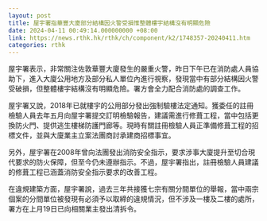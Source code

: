 ```yaml
---
layout: post
title: 屋宇署指華豐大廈部分結構因火警受損惟整體樓宇結構沒有明顯危險
date: 2024-04-11 00:49:14.000000000 +08:00
link: https://news.rthk.hk/rthk/ch/component/k2/1748357-20240411.htm
categories: rthk
---
```


屋宇署表示，非常關注佐敦華豐大廈發生的嚴重火警，昨日下午已在消防處人員協助下，進入大廈公用地方及部分私人單位內進行視察，發現當中有部分結構因火警受破損，但整體樓宇結構沒有明顯危險。署方會全力配合消防處的調查工作。

屋宇署又說，2018年已就樓宇的公用部分發出強制驗樓法定通知。獲委任的註冊檢驗人員去年五月向屋宇署提交訂明檢驗報告，建議需進行修葺工程，當中包括更換防火門、提供逃生樓梯防護門廊等。現時有關註冊檢驗人員正準備修葺工程的招標文件，並與大廈業主立案法團商討承建商招標事宜。

另外，屋宇署在2008年曾向法團發出消防安全指示，要求涉事大廈提升至切合現代要求的防火保障，但至今仍未遵辦指示。不過，屋宇署指出，註冊檢驗人員建議的修葺工程已涵蓋消防安全指示要求的改善工程。

在違規建築方面，屋宇署說，過去三年共接獲七宗有關分間單位的舉報，當中兩宗個案的分間單位被發現有必須予以取締的違規情況，但不涉及一樓及二樓的處所，署方在上月19日已向相關業主發出清拆令。
